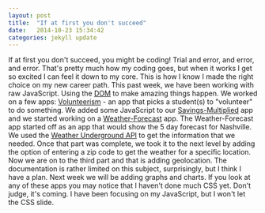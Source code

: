 ```yaml
---
layout: post
title:  "If at first you don't succeed"
date:   2014-10-23 15:34:42
categories: jekyll update
---
```


If at first you don't succeed, you might be coding! Trial and error, and error, and error. That's pretty much how my coding goes, but when it works I get so excited I can feel it down to my core. This is how I know I made the right choice on my new career path. 
This past week, we have been working with raw JavaScript. Using the [DOM](http://www.w3.org/TR/REC-DOM-Level-1/introduction.html)  to make amazing things happen. We worked on a few apps: [Volunteerism](https://github.com/jessicafraines/volunteerism) - an app that picks a student(s) to "volunteer" to do something. We added some JavaScript to our [Savings-Multiplied](https://github.com/jessicafraines/savings-multiplied) app and we started working on a [Weather-Forecast](https://github.com/jessicafraines/weather-forecast) app. The Weather-Forecast app started off as an app that would show the 5 day forecast for Nashville. We used the [Weather Underground API](http://www.wunderground.com/weather/api/d/docs) to get the information that we needed. Once that part was complete, we took it to the next level by adding the option of entering a zip code to get the weather for a specific location. Now we are on to the third part and that is adding geolocation. The documentation is rather limited on this subject, surprisingly, but I think I have a plan. Next week we will be adding graphs and charts. 
If you look at any of these apps you may notice that I haven't done much CSS yet. Don't judge, it's coming. I have been focusing on my JavaScript, but I won't let the CSS slide. 

